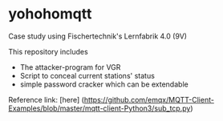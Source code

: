 # yohohomqtt


Case study using Fischertechnik's Lernfabrik 4.0 (9V)

This repository includes 
- The attacker-program for VGR
- Script to conceal current stations' status
- simple password cracker which can be extendable


Reference link: [here]
(https://github.com/emqx/MQTT-Client-Examples/blob/master/mqtt-client-Python3/sub_tcp.py)



